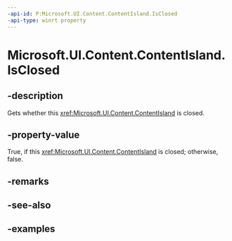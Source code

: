 ```yaml
---
-api-id: P:Microsoft.UI.Content.ContentIsland.IsClosed
-api-type: winrt property
---
```


# Microsoft.UI.Content.ContentIsland.IsClosed

<!--
public bool IsClosed { get; }
-->

## -description

Gets whether this <xref:Microsoft.UI.Content.ContentIsland> is closed.

## -property-value

True, if this <xref:Microsoft.UI.Content.ContentIsland> is closed; otherwise, false.

## -remarks

## -see-also

## -examples
